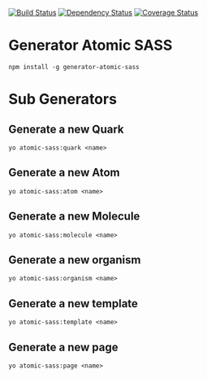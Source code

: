 [![Build Status](https://img.shields.io/travis/hikkyu/generator-atomic-sass/master.svg?style=flat)](https://travis-ci.org/hikkyu/generator-atomic-sass)
[![Dependency Status](https://img.shields.io/david/hikkyu/generator-atomic-sass.svg?style=flat)](https://david-dm.org/hikkyu/generator-atomic-sass)
[![Coverage Status](https://img.shields.io/coveralls/hikkyu/generator-atomic-sass/master.svg?style=flat)](https://coveralls.io/r/hikkyu/generator-atomic-sass?branch=master)

# Generator Atomic SASS

    npm install -g generator-atomic-sass

# Sub Generators

## Generate a new Quark
    yo atomic-sass:quark <name>

## Generate a new Atom
    yo atomic-sass:atom <name>

## Generate a new Molecule
    yo atomic-sass:molecule <name>

## Generate a new organism
    yo atomic-sass:organism <name>

## Generate a new template
    yo atomic-sass:template <name>

## Generate a new page
    yo atomic-sass:page <name>
